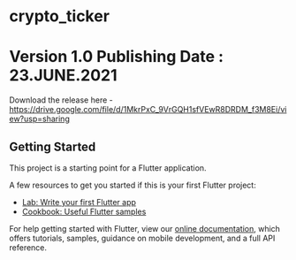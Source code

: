 # crypto_ticker

# Version 1.0 Publishing Date : 23.JUNE.2021

Download the release here - https://drive.google.com/file/d/1MkrPxC_9VrGQH1sfVEwR8DRDM_f3M8Ei/view?usp=sharing

## Getting Started

This project is a starting point for a Flutter application.

A few resources to get you started if this is your first Flutter project:

- [Lab: Write your first Flutter app](https://flutter.dev/docs/get-started/codelab)
- [Cookbook: Useful Flutter samples](https://flutter.dev/docs/cookbook)

For help getting started with Flutter, view our
[online documentation](https://flutter.dev/docs), which offers tutorials,
samples, guidance on mobile development, and a full API reference.
